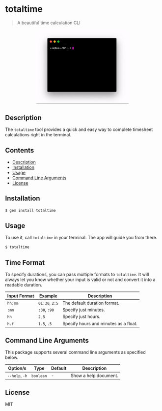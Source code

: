 # totaltime
> A beautiful time calculation CLI 

<div align="center">
    <img alt="Header" src="images/totaltime.gif" width="60%">
</div>

<!-- <p align="center">
    <a href="https://travis-ci.org/NikxDa/...">
        <img alt="Travis Build Status" src="https://travis-ci.org/NikxDa/....svg?branch=master">
    </a>
</p> -->

## Description

The `totaltime` tool provides a quick and easy way to complete timesheet calculations right in the terminal.

## Contents

- [Description](#description)
- [Installation](#installation)
- [Usage](#usage)
- [Command Line Arguments](#command-line-arguments)
- [License](#license)

## Installation

```bash
$ gem install totaltime
```

## Usage

To use it, call `totaltime` in your terminal. The app will guide you from there.

```bash
$ totaltime
```

## Time Format

To specify durations, you can pass multiple formats to `totaltime`. It will always let you know whether your input is valid or not and convert it into a readable duration.

| Input Format | Example | Description |
| ------------ | ------ | ----------- |
| `hh:mm` | `01:30`, `2:5` | The default duration format. |
| `:mm` | `:30`, `:90` | Specify just minutes. |
| `hh` | `2`, `5` | Specify just hours. |
| `h.f` | `1.5`, `.5` | Specify hours and minutes as a float. |

## Command Line Arguments

This package supports several command line arguments as specified below.

| Option/s | Type | Default | Description |
| -------- | ---- | ------- | ----------- |
| `--help`, `-h` | `boolean` | - | Show a help document. |

## License

MIT